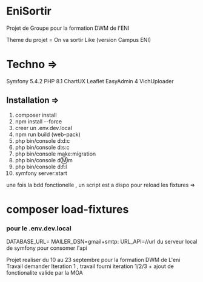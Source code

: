 # EniSortir

Projet de Groupe pour la formation DWM de l'ENI

Theme du projet  = On va sortir Like (version Campus ENI)

# Techno =>
Symfony 5.4.2
PHP 8.1
ChartUX
Leaflet
EasyAdmin 4
VichUploader


## Installation =>
1. composer install
2. npm install --force
3. creer un .env.dev.local
4. npm run build (web-pack)
5. php bin/console d:d:c
6. php bin/console d:s:c
7. php bin/console make:migration
8. php bin/console d:m:m
9. php bin/console d:f:l
10. symfony server:start

une fois la bdd fonctionelle , un script est a dispo pour reload les fixtures =>
# composer load-fixtures



### pour le .env.dev.local
DATABASE_URL=
MAILER_DSN=gmail+smtp:
URL_API=//url du serveur local de symfony pour consomer l'api 


Projet realiser du 10 au 23 septembre pour la formation DWM de L'eni
Travail demander Iteration 1 , travail fourni iteration 1/2/3 + ajout de fonctionalite valide par la MOA
